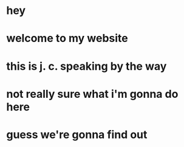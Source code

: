 # hey
# welcome to my website
# this is j. c. speaking by the way
# not really sure what i'm gonna do here
# guess we're gonna find out
